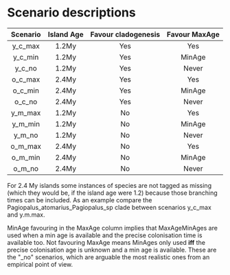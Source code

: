 # Scenario descriptions
|Scenario|Island Age|Favour cladogenesis|Favour MaxAge|
|:------:|:--------:|:-----------------:|:-----------:|
| y_c_max|   1.2My  |        Yes        |     Yes     |
| y_c_min|   1.2My  |        Yes        |     MinAge  |
| y_c_no |   1.2My  |        Yes        |     Never   |
| o_c_max|   2.4My  |        Yes        |     Yes     |
| o_c_min|   2.4My  |        Yes        |     MinAge  |
| o_c_no |   2.4My  |        Yes        |     Never   |
| y_m_max|   1.2My  |        No         |     Yes     |
| y_m_min|   1.2My  |        No         |     MinAge  |
| y_m_no |   1.2My  |        No         |     Never   |
| o_m_max|   2.4My  |        No         |     Yes     |
| o_m_min|   2.4My  |        No         |     MinAge  |
| o_m_no |   2.4My  |        No         |     Never   |

For 2.4 My islands some instances of species are not tagged as missing (which they would be, if the island age were 1.2) because those branching times can be included. As an example compare the Pagiopalus_atomarius_Pagiopalus_sp clade between scenarios y_c_max and y.m.max.

MinAge favouring in the MaxAge column implies that MaxAgeMinAges are used when a min age is available and the precise colonisation time is available too. Not favouring MaxAge means MinAges only used **iff** the precise colonisation age is unknown and a min age is available. These are the "\_no" scenarios, which are arguable the most realistic ones from an empirical point of view.
